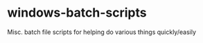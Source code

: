 windows-batch-scripts
=====================

Misc. batch file scripts for helping do various things quickly/easily
